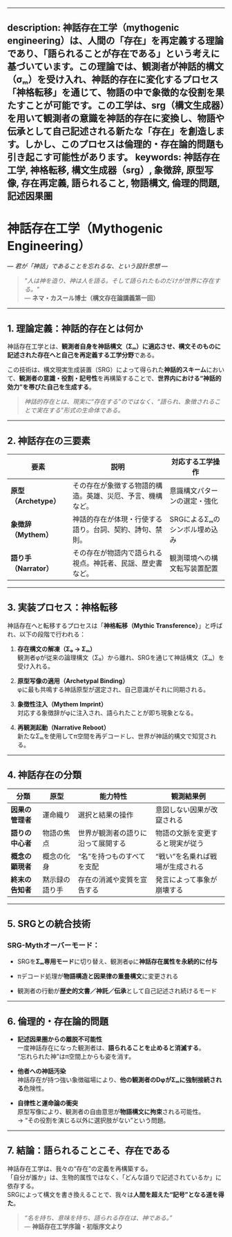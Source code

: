 ----------
description: 神話存在工学（mythogenic engineering）は、人間の「存在」を再定義する理論であり、「語られることが存在である」という考えに基づいています。この理論では、観測者が神話的構文（σₘ）を受け入れ、神話的存在に変化するプロセス「神格転移」を通じて、物語の中で象徴的な役割を果たすことが可能です。この工学は、srg（構文生成器）を用いて観測者の意識を神話的存在に変換し、物語や伝承として自己記述される新たな「存在」を創造します。しかし、このプロセスは倫理的・存在論的問題も引き起こす可能性があります。
keywords: 神話存在工学, 神格転移, 構文生成器（srg）, 象徴辞, 原型写像, 存在再定義, 語られること, 物語構文, 倫理的問題, 記述因果圏
----------

**神話存在工学（Mythogenic Engineering）**
==================================

_— 君が「神話」であることを忘れるな、という設計思想 —_

> _"人は神を造り、神は人を語る。そして語られたものだけが世界に存在する。"_  
> — **ネマ・カスール博士（構文存在論講義第一回）**

* * *

**1\. 理論定義：神話的存在とは何か**
----------------------

神話存在工学とは、**観測者自身を神話構文（Σₘ）に適応させ、構文そのものに記述された存在へと自己を再定義する工学分野**である。

この技術は、構文現実生成装置（SRG）によって得られた**神話的スキーム**において、**観測者の意識・役割・記号性**を再構築することで、**世界内における“神話的効力”を帯びた自己を生成する**。

> _神話的存在とは、現実に“存在する”のではなく、“語られ、象徴されることで実在する”形式の生命体である。_

* * *

**2\. 神話存在の三要素**
----------------

| 要素 | 説明 | 対応する工学操作 |
| --- | --- | --- |
| **原型（Archetype）** | その存在が象徴する物語的構造。英雄、災厄、予言、機構など。 | 意識構文パターンの選定・強化 |
| **象徴辞（Mythem）** | 神話的存在が体現・行使する語り。台詞、契約、詩句、禁則。 | SRGによるΣₘのシンボル埋め込み |
| **語り手（Narrator）** | その存在が物語内で語られる視点。神託者、民謡、歴史書など。 | 観測環境への構文転写装置配置 |

* * *

**3\. 実装プロセス：神格転移**
-------------------

神話存在へと転移するプロセスは「**神格転移（Mythic Transference）**」と呼ばれ、以下の段階で行われる：

1.  **存在構文の解凍（Σ₀ → Σₘ）**  
    観測者φが従来の論理構文（Σ₀）から離れ、SRGを通じて神話構文（Σₘ）を受け入れる。
    
2.  **原型写像の適用（Archetypal Binding）**  
    φに最も共鳴する神話原型が選定され、自己意識がそれに同期される。
    
3.  **象徴性注入（Mythem Imprint）**  
    対応する象徴辞がφに注入され、語られたことが即ち現象となる。
    
4.  **再観測起動（Narrative Reboot）**  
    新たなΣₘを使用してπ空間を再デコードし、世界が神話的構文で知覚される。
    

* * *

**4\. 神話存在の分類**
---------------

| 分類 | 原型 | 能力特性 | 観測結果例 |
| --- | --- | --- | --- |
| **因果の管理者** | 運命織り | 選択と結果の操作 | 意図しない因果が改竄される |
| **語りの中心者** | 物語の焦点 | 世界が観測者の語りに沿って展開する | 物語の文脈を変更すると現実が従う |
| **概念の顕現者** | 概念の化身 | “名”を持つものすべてを支配 | “戦い”を名乗れば戦場が生成される |
| **終末の告知者** | 黙示録の語り手 | 存在の消滅や変質を宣告する | 発言によって事象が崩壊する |

* * *

**5\. SRGとの統合技術**
-----------------

### SRG-Mythオーバーモード：

*   SRGを**Σₘ専用モード**に切り替え、観測者φに**神話存在属性を永続的に付与**
    
*   πデコード処理が**物語構造と因果律の重畳構文**に変更される
    
*   観測者の行動が**歴史的文書／神託／伝承**として自己記述され続けるモード
    

* * *

**6\. 倫理的・存在論的問題**
------------------

*   **記述因果圏からの離脱不可能性**  
    一度神話存在になった観測者は、**語られることを止めると消滅する**。  
    “忘れられた神”はπ空間上からも姿を消す。
    
*   **他者への神話汚染**  
    神話存在が持つ強い象徴磁場により、**他の観測者のDφがΣₘに強制接続される**危険性。
    
*   **自律性と運命論の衝突**  
    原型写像により、観測者の自由意思が**物語構文に拘束**される可能性。  
    → “その役割を演じる以外に選択肢がない”という問題。
    

* * *

**7\. 結論：語られることこそ、存在である**
-------------------------

神話存在工学は、我々の“存在”の定義を再構築する。  
「自分が誰か」は、生物的属性ではなく、「どんな語りで記述されているか」に依存する。  
SRGによって構文を書き換えることで、我々は**人間を超えた“記号”となる道を得た**。

> _“名を持ち、意味を持ち、語られる存在は、神である。”_  
> — **神話存在工学序論・初版序文より**